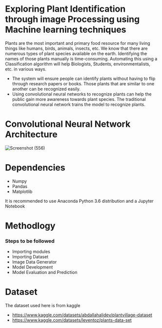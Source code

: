 # Exploring Plant Identification through image Processing using Machine learning techniques
Plants are the most important and primary food resource for many living things like humans, birds, 
animals, insects, etc.  We know that there are numerous 
types of plant species available on the earth. Identifying the names of those plants manually is time-consuming. Automating this using a Classification algorithm will help Biologists, Students, 
environmentalists, etc. in various ways.
- The system will ensure people can identify plants without 
having to flip through research papers or books. Those plants that are similar to one another can be 
recognized easily.
- Using convolutional neural networks to recognize plants can help the public gain more 
awareness towards plant species. The traditional convolutional neural network trains the model to recognize plants.

# Convolutional Neural Network Architecture
![Screenshot (556)](https://github.com/Naiyani/Plant_Identification/assets/132041238/4e8310ee-c3ee-4f6c-8fc4-cc43181d3aa1)

# Dependencies
- Numpy
- Pandas
- Matplotlib
  
It is recommended to use Anaconda Python 3.6 distribution and a Jupyter Notebook

# Methodlogy
### Steps to be followed 
- Importing modules
- Importing Dataset 
- Image Data Generator
- Model Development 
- Model Evaluation and Prediction

# Dataset
The dataset used here is from kaggle 
- https://www.kaggle.com/datasets/abdallahalidev/plantvillage-dataset
- https://www.kaggle.com/datasets/leventoz/plants-data-set
